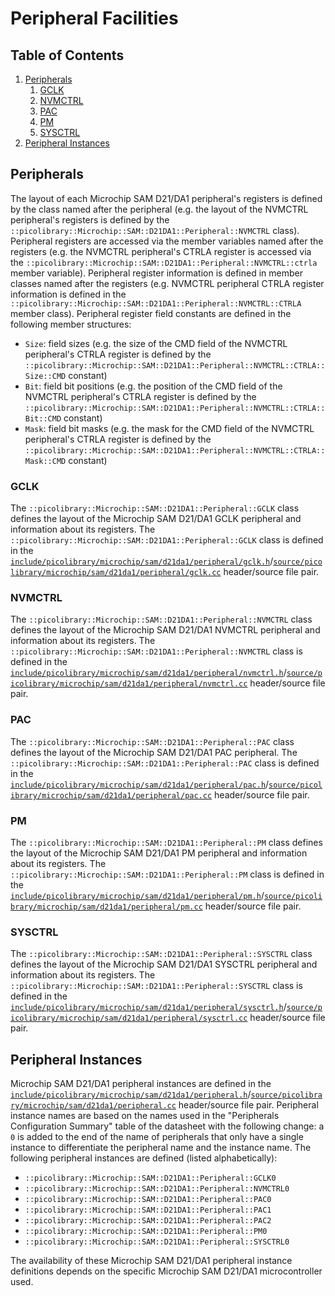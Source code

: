 # Peripheral Facilities

## Table of Contents
1. [Peripherals](#peripherals)
    1. [GCLK](#gclk)
    1. [NVMCTRL](#nvmctrl)
    1. [PAC](#pac)
    1. [PM](#pm)
    1. [SYSCTRL](#sysctrl)
1. [Peripheral Instances](#peripheral-instances)

## Peripherals
The layout of each Microchip SAM D21/DA1 peripheral's registers is defined by the class
named after the peripheral (e.g. the layout of the NVMCTRL peripheral's registers is
defined by the `::picolibrary::Microchip::SAM::D21DA1::Peripheral::NVMCTRL` class).
Peripheral registers are accessed via the member variables named after the registers (e.g.
the NVMCTRL peripheral's CTRLA register is accessed via the
`::picolibrary::Microchip::SAM::D21DA1::Peripheral::NVMCTRL::ctrla` member variable).
Peripheral register information is defined in member classes named after the registers
(e.g. NVMCTRL peripheral CTRLA register information is defined in the
`::picolibrary::Microchip::SAM::D21DA1::Peripheral::NVMCTRL::CTRLA` member class).
Peripheral register field constants are defined in the following member structures:
- `Size`: field sizes (e.g. the size of the CMD field of the NVMCTRL peripheral's CTRLA
  register is defined by the
  `::picolibrary::Microchip::SAM::D21DA1::Peripheral::NVMCTRL::CTRLA::Size::CMD` constant)
- `Bit`: field bit positions (e.g. the position of the CMD field of the NVMCTRL
  peripheral's CTRLA register is defined by the
  `::picolibrary::Microchip::SAM::D21DA1::Peripheral::NVMCTRL::CTRLA::Bit::CMD` constant)
- `Mask`: field bit masks (e.g. the mask for the CMD field of the NVMCTRL peripheral's
  CTRLA register is defined by the
  `::picolibrary::Microchip::SAM::D21DA1::Peripheral::NVMCTRL::CTRLA::Mask::CMD` constant)

### GCLK
The `::picolibrary::Microchip::SAM::D21DA1::Peripheral::GCLK` class defines the layout of
the Microchip SAM D21/DA1 GCLK peripheral and information about its registers.
The `::picolibrary::Microchip::SAM::D21DA1::Peripheral::GCLK` class is defined in the
[`include/picolibrary/microchip/sam/d21da1/peripheral/gclk.h`](https://github.com/apcountryman/picolibrary-microchip-sam-d21da1/blob/main/include/picolibrary/microchip/sam/d21da1/peripheral/gclk.h)/[`source/picolibrary/microchip/sam/d21da1/peripheral/gclk.cc`](https://github.com/apcountryman/picolibrary-microchip-sam-d21da1/blob/main/source/picolibrary/microchip/sam/d21da1/peripheral/gclk.cc)
header/source file pair.

### NVMCTRL
The `::picolibrary::Microchip::SAM::D21DA1::Peripheral::NVMCTRL` class defines the layout
of the Microchip SAM D21/DA1 NVMCTRL peripheral and information about its registers.
The `::picolibrary::Microchip::SAM::D21DA1::Peripheral::NVMCTRL` class is defined in the
[`include/picolibrary/microchip/sam/d21da1/peripheral/nvmctrl.h`](https://github.com/apcountryman/picolibrary-microchip-sam-d21da1/blob/main/include/picolibrary/microchip/sam/d21da1/peripheral/nvmctrl.h)/[`source/picolibrary/microchip/sam/d21da1/peripheral/nvmctrl.cc`](https://github.com/apcountryman/picolibrary-microchip-sam-d21da1/blob/main/source/picolibrary/microchip/sam/d21da1/peripheral/nvmctrl.cc)
header/source file pair.

### PAC
The `::picolibrary::Microchip::SAM::D21DA1::Peripheral::PAC` class defines the layout of
the Microchip SAM D21/DA1 PAC peripheral.
The `::picolibrary::Microchip::SAM::D21DA1::Peripheral::PAC` class is defined in the
[`include/picolibrary/microchip/sam/d21da1/peripheral/pac.h`](https://github.com/apcountryman/picolibrary-microchip-sam-d21da1/blob/main/include/picolibrary/microchip/sam/d21da1/peripheral/pac.h)/[`source/picolibrary/microchip/sam/d21da1/peripheral/pac.cc`](https://github.com/apcountryman/picolibrary-microchip-sam-d21da1/blob/main/source/picolibrary/microchip/sam/d21da1/peripheral/pac.cc)
header/source file pair.

### PM
The `::picolibrary::Microchip::SAM::D21DA1::Peripheral::PM` class defines the layout of
the Microchip SAM D21/DA1 PM peripheral and information about its registers.
The `::picolibrary::Microchip::SAM::D21DA1::Peripheral::PM` class is defined in the
[`include/picolibrary/microchip/sam/d21da1/peripheral/pm.h`](https://github.com/apcountryman/picolibrary-microchip-sam-d21da1/blob/main/include/picolibrary/microchip/sam/d21da1/peripheral/pm.h)/[`source/picolibrary/microchip/sam/d21da1/peripheral/pm.cc`](https://github.com/apcountryman/picolibrary-microchip-sam-d21da1/blob/main/source/picolibrary/microchip/sam/d21da1/peripheral/pm.cc)
header/source file pair.

### SYSCTRL
The `::picolibrary::Microchip::SAM::D21DA1::Peripheral::SYSCTRL` class defines the layout
of the Microchip SAM D21/DA1 SYSCTRL peripheral and information about its registers.
The `::picolibrary::Microchip::SAM::D21DA1::Peripheral::SYSCTRL` class is defined in the
[`include/picolibrary/microchip/sam/d21da1/peripheral/sysctrl.h`](https://github.com/apcountryman/picolibrary-microchip-sam-d21da1/blob/main/include/picolibrary/microchip/sam/d21da1/peripheral/sysctrl.h)/[`source/picolibrary/microchip/sam/d21da1/peripheral/sysctrl.cc`](https://github.com/apcountryman/picolibrary-microchip-sam-d21da1/blob/main/source/picolibrary/microchip/sam/d21da1/peripheral/sysctrl.cc)
header/source file pair.

## Peripheral Instances
Microchip SAM D21/DA1 peripheral instances are defined in the
[`include/picolibrary/microchip/sam/d21da1/peripheral.h`](https://github.com/apcountryman/picolibrary-microchip-sam-d21da1/blob/main/include/picolibrary/microchip/sam/d21da1/peripheral.h)/[`source/picolibrary/microchip/sam/d21da1/peripheral.cc`](https://github.com/apcountryman/picolibrary-microchip-sam-d21da1/blob/main/source/picolibrary/microchip/sam/d21da1/peripheral.cc)
header/source file pair.
Peripheral instance names are based on the names used in the "Peripherals Configuration
Summary" table of the datasheet with the following change: a `0` is added to the end of
the name of peripherals that only have a single instance to differentiate the peripheral
name and the instance name.
The following peripheral instances are defined (listed alphabetically):
- `::picolibrary::Microchip::SAM::D21DA1::Peripheral::GCLK0`
- `::picolibrary::Microchip::SAM::D21DA1::Peripheral::NVMCTRL0`
- `::picolibrary::Microchip::SAM::D21DA1::Peripheral::PAC0`
- `::picolibrary::Microchip::SAM::D21DA1::Peripheral::PAC1`
- `::picolibrary::Microchip::SAM::D21DA1::Peripheral::PAC2`
- `::picolibrary::Microchip::SAM::D21DA1::Peripheral::PM0`
- `::picolibrary::Microchip::SAM::D21DA1::Peripheral::SYSCTRL0`

The availability of these Microchip SAM D21/DA1 peripheral instance definitions depends on
the specific Microchip SAM D21/DA1 microcontroller used.
